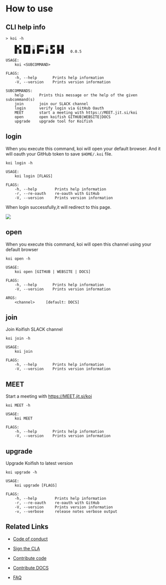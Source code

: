 # How to use

## CLI help info

```shell script
> koi -h

    █▄▀ █▀█ ░ █▀▀ ░ █▀ █░█
    █░█ █▄█ █ █▀▀ █ ▄█ █▀█   0.0.5

USAGE:
    koi <SUBCOMMAND>

FLAGS:
    -h, --help       Prints help information
    -V, --version    Prints version information

SUBCOMMANDS:
    help       Prints this message or the help of the given subcommand(s)
    join       join our SLACK channel
    login      verify login via GitHub Oauth
    MEET       start a meeting with https://MEET.jit.si/koi
    open       open koifish GITHUB|WEBSITE|DOCS
    upgrade    upgrade tool for Koifish
```

## login

When you execute this command, koi will open your default browser. 
And it will oauth your GitHub token to save `$HOME/.koi` file.
  
```shell script
koi login -h

USAGE:
    koi login [FLAGS]

FLAGS:
    -h, --help        Prints help information
    -r, --re-oauth    re-oauth with GitHub
    -V, --version     Prints version information
``` 

When login successfully,it will redirect to this page.  

![](https://user-images.githubusercontent.com/25944814/89096743-62784780-d40b-11ea-8a50-8ec50e1ea550.png)

## open

When you execute this command, koi will open this channel 
using your default browser 

```shell script
koi open -h

USAGE:
    koi open [GITHUB | WEBSITE | DOCS] 

FLAGS:
    -h, --help       Prints help information
    -V, --version    Prints version information

ARGS:
    <channel>     [default: DOCS]

``` 

## join

Join Koifish SLACK channel

```shell script
koi join -h 

USAGE:
    koi join

FLAGS:
    -h, --help       Prints help information
    -V, --version    Prints version information

```

## MEET

Start a meeting with https://MEET.jit.si/koi

```shell script
koi MEET -h

USAGE:
    koi MEET

FLAGS:
    -h, --help       Prints help information
    -V, --version    Prints version information
```

## upgrade

Upgrade Koifish to latest version

```shell script
koi upgrade -h

USAGE:
    koi upgrade [FLAGS]

FLAGS:
    -h, --help        Prints help information
    -r, --re-oauth    re-oauth with GitHub
    -V, --version     Prints version information
    -v, --verbose     release notes verbose output
```

## Related Links

- [Code of conduct](../contribution/CODE_OF_CONDUCT.md)

- [Sign the CLA](../contribution/CLA.md)

- [Contribute code](../contribution/code.md)

- [Contribute DOCS](../contribution/DOCS.md)

- [FAQ](../FAQ.md)